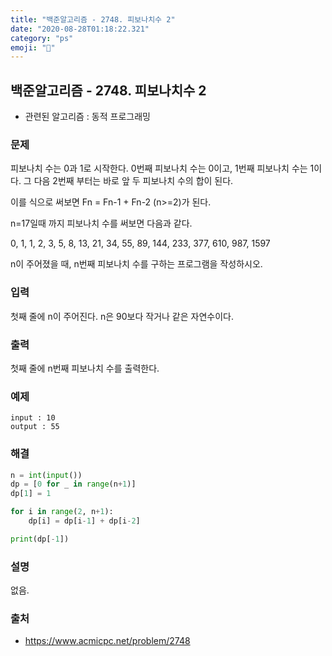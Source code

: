 ```yaml
---
title: "백준알고리즘 - 2748. 피보나치수 2"
date: "2020-08-28T01:18:22.321"
category: "ps"
emoji: "🌄"
---
```


## 백준알고리즘 - 2748. 피보나치수 2

- 관련된 알고리즘 : 동적 프로그래밍

### 문제

피보나치 수는 0과 1로 시작한다. 0번째 피보나치 수는 0이고, 1번째 피보나치 수는 1이다. 그 다음 2번째 부터는 바로 앞 두 피보나치 수의 합이 된다.

이를 식으로 써보면 Fn = Fn-1 + Fn-2 (n>=2)가 된다.

n=17일때 까지 피보나치 수를 써보면 다음과 같다.

0, 1, 1, 2, 3, 5, 8, 13, 21, 34, 55, 89, 144, 233, 377, 610, 987, 1597

n이 주어졌을 때, n번째 피보나치 수를 구하는 프로그램을 작성하시오.

### 입력

첫째 줄에 n이 주어진다. n은 90보다 작거나 같은 자연수이다.

### 출력

첫째 줄에 n번째 피보나치 수를 출력한다.

### 예제

```
input : 10
output : 55
```

### 해결

```python
n = int(input())
dp = [0 for _ in range(n+1)]
dp[1] = 1

for i in range(2, n+1):
    dp[i] = dp[i-1] + dp[i-2]

print(dp[-1])
```

### 설명

없음.

### 출처

- https://www.acmicpc.net/problem/2748

